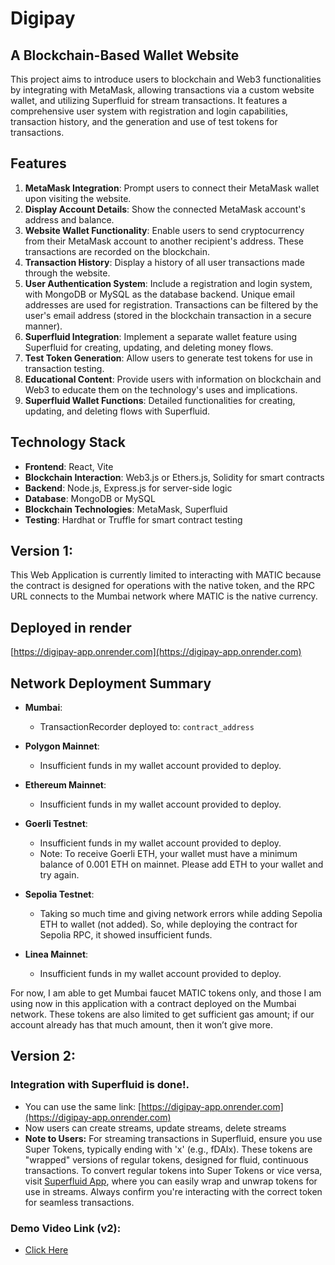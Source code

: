 # Digipay

## A Blockchain-Based Wallet Website

This project aims to introduce users to blockchain and Web3 functionalities by integrating with MetaMask, allowing transactions via a custom website wallet, and utilizing Superfluid for stream transactions. It features a comprehensive user system with registration and login capabilities, transaction history, and the generation and use of test tokens for transactions.

## Features

1. **MetaMask Integration**: Prompt users to connect their MetaMask wallet upon visiting the website.
2. **Display Account Details**: Show the connected MetaMask account's address and balance.
3. **Website Wallet Functionality**: Enable users to send cryptocurrency from their MetaMask account to another recipient's address. These transactions are recorded on the blockchain.
4. **Transaction History**: Display a history of all user transactions made through the website.
5. **User Authentication System**: Include a registration and login system, with MongoDB or MySQL as the database backend. Unique email addresses are used for registration. Transactions can be filtered by the user's email address (stored in the blockchain transaction in a secure manner).
6. **Superfluid Integration**: Implement a separate wallet feature using Superfluid for creating, updating, and deleting money flows.
7. **Test Token Generation**: Allow users to generate test tokens for use in transaction testing.
8. **Educational Content**: Provide users with information on blockchain and Web3 to educate them on the technology's uses and implications.
9. **Superfluid Wallet Functions**: Detailed functionalities for creating, updating, and deleting flows with Superfluid.

## Technology Stack

- **Frontend**: React, Vite
- **Blockchain Interaction**: Web3.js or Ethers.js, Solidity for smart contracts
- **Backend**: Node.js, Express.js for server-side logic
- **Database**: MongoDB or MySQL
- **Blockchain Technologies**: MetaMask, Superfluid
- **Testing**: Hardhat or Truffle for smart contract testing

## Version 1:

This Web Application is currently limited to interacting with MATIC because the contract is designed for operations with the native token, and the RPC URL connects to the Mumbai network where MATIC is the native currency.

## Deployed in render

[https://digipay-app.onrender.com](https://digipay-app.onrender.com)

## Network Deployment Summary

- **Mumbai**:

  - TransactionRecorder deployed to: `contract_address`
- **Polygon Mainnet**:

  - Insufficient funds in my wallet account provided to deploy.
- **Ethereum Mainnet**:

  - Insufficient funds in my wallet account provided to deploy.
- **Goerli Testnet**:

  - Insufficient funds in my wallet account provided to deploy.
  - Note: To receive Goerli ETH, your wallet must have a minimum balance of 0.001 ETH on mainnet. Please add ETH to your wallet and try again.
- **Sepolia Testnet**:

  - Taking so much time and giving network errors while adding Sepolia ETH to wallet (not added). So, while deploying the contract for Sepolia RPC, it showed insufficient funds.
- **Linea Mainnet**:

  - Insufficient funds in my wallet account provided to deploy.

For now, I am able to get Mumbai faucet MATIC tokens only, and those I am using now in this application with a contract deployed on the Mumbai network. These tokens are also limited to get sufficient gas amount; if our account already has that much amount, then it won’t give more.

## Version 2:

### Integration with Superfluid is done!.

- You can use the same link: [https://digipay-app.onrender.com](https://digipay-app.onrender.com)
- Now users can create streams, update streams, delete streams
- **Note to Users:** For streaming transactions in Superfluid, ensure you use Super Tokens, typically ending with 'x' (e.g., fDAIx). These tokens are "wrapped" versions of regular tokens, designed for fluid, continuous transactions. To convert regular tokens into Super Tokens or vice versa, visit [Superfluid App](https://app.superfluid.finance/), where you can easily wrap and unwrap tokens for use in streams. Always confirm you're interacting with the correct token for seamless transactions.

### Demo Video Link (v2):

- [Click Here](https://drive.google.com/file/d/1Qd6dz5NZS1ayRQt6LF4xotTaXZbnT_e8/view?usp=drivesdk)
